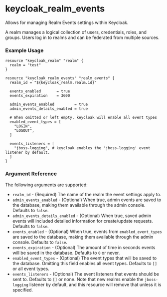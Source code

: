 # keycloak_realm_events

Allows for managing Realm Events settings within Keycloak.

A realm manages a logical collection of users, credentials, roles, and groups.
Users log in to realms and can be federated from multiple sources.

### Example Usage

```hcl
resource "keycloak_realm" "realm" {
  realm = "test"
}

resource "keycloak_realm_events" "realm_events" {
  realm_id = "${keycloak_realm.realm.id}"

  events_enabled       = true
  events_expiration    = 3600

  admin_events_enabled         = true
  admin_events_details_enabled = true

  # When omitted or left empty, keycloak will enable all event types
  enabled_event_types = [
    "LOGIN",
    "LOGOUT",
  ]

  events_listeners = [
    "jboss-logging", # keycloak enables the 'jboss-logging' event listener by default.
  ]
}
```

### Argument Reference

The following arguments are supported:

- `realm_id` - (Required) The name of the realm the event settings apply to.
- `admin_events_enabled` - (Optional) When true, admin events are saved to the database, making them available through the admin console. Defaults to `false`.
- `admin_events_details_enabled` - (Optional) When true, saved admin events will included detailed information for create/update requests. Defaults to `false`.
- `events_enabled` - (Optional) When true, events from `enabled_event_types` are saved to the database, making them available through the admin console. Defaults to `false`.
- `events_expiration` - (Optional) The amount of time in seconds events will be saved in the database. Defaults to `0` or never.
- `enabled_event_types` - (Optional) The event types that will be saved to the database. Omitting this field enables all event types. Defaults to `[]` or all event types.
- `events_listeners` - (Optional) The event listeners that events should be sent to. Defaults to `[]` or none. Note that new realms enable the `jboss-logging` listener by default, and this resource will remove that unless it is specified.
